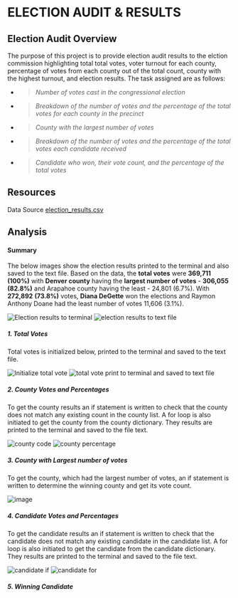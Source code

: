 # ELECTION AUDIT & RESULTS


## Election Audit Overview

The purpose of this project is to provide election audit results to the elction commission highlighting total total votes, voter turnout for each county, percentage of votes from each county out of the total count, county with the highest turnout, and election results. The task assigned are as follows:

* >*Number of votes cast in the congressional election*
* >*Breakdown of the number of votes and the percentage of the total votes for each county in the precinct*
* >*County with the largest number of votes*
* >*Breakdown of the number of votes and the percentage of the total votes each candidate received*
* >*Candidate who won, their vote count, and the percentage of the total votes*


## Resources
Data Source [election_results.csv](https://github.com/Kwas45/Election_Analysis/blob/main/Resources/election_results.csv)

## Analysis
#### Summary
The below images show the election results printed to the terminal and also saved to the text file. Based on the data, the **total votes** were **369,711** **(100%)** with **Denver county** having the **largest number of votes** - **306,055** **(82.8%)** and Arapahoe county having the least - 24,801 (6.7%). With **272,892** **(73.8%)** votes, **Diana DeGette** won the elections and Raymon Anthony Doane had the least number of votes 11,606 (3.1%).

![Election results to terminal](https://user-images.githubusercontent.com/102786356/166120474-6b813e6f-d3fe-4465-8579-b96b6dcd27a0.png)
![election results to text file](https://user-images.githubusercontent.com/102786356/166120477-f212d77d-8d0f-4f81-babc-34e848ac4439.png)


##### 1. Total Votes
Total votes is initialized below, printed to the terminal and saved to the text file.   

![Initialize total vote](https://user-images.githubusercontent.com/102786356/166119664-181082a0-f682-4ee1-a78f-182166347361.png)
![total vote print to terminal and saved to text file](https://user-images.githubusercontent.com/102786356/166119681-cdfbf911-f214-4686-8321-a652a4b5abb4.png)


##### 2. County Votes and Percentages
To get the county results an if statement is written to check that the county does not match any existing count in the county list. A for loop is also initiated to get the county from the county dictionary. They results are printed to the terminal and saved to the file text. 

![county code ](https://user-images.githubusercontent.com/102786356/166120263-d9768980-87e2-4204-be37-f7fa53fd25d0.png)
![county percentage](https://user-images.githubusercontent.com/102786356/166120857-8c648edd-5d46-4697-ac0c-0a58a3539993.png)


##### 3. County with Largest number of votes
To get the county, which had the largest number of votes, an if statement is written to determine the winning county and get its vote count. 

![image](https://user-images.githubusercontent.com/102786356/166121410-aa64a6b9-db37-47c6-bb3f-809415ee47f8.png)

##### 4. Candidate Votes and Percentages
To get the candidate results an if statement is written to check that the candidate does not match any existing candidate in the candidate list. A for loop is also initiated to get the candidate from the candidate dictionary. They results are printed to the terminal and saved to the file text. 

![candidate if](https://user-images.githubusercontent.com/102786356/166121331-bb1b3e55-9ec5-4a07-a0b5-bae1bef3501a.png)
![candidate for](https://user-images.githubusercontent.com/102786356/166121334-80e31afd-9bec-4f2e-9b6a-c579c5f06110.png)

##### 5. Winning Candidate

